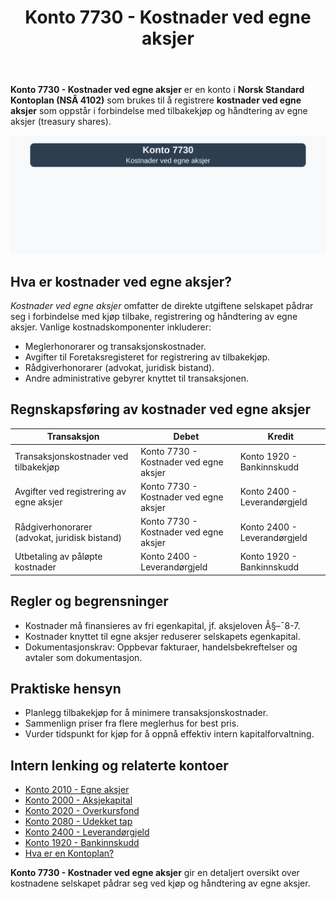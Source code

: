 ﻿---
title: "Konto 7730 - Kostnader ved egne aksjer"
meta_title: "7730-kostnader-ved-egne-aksjer"
meta_description: '**Konto 7730 - Kostnader ved egne aksjer** er en konto i **Norsk Standard Kontoplan (NSÂ 4102)** som brukes til å registrere **kostnader ved egne aksjer** som ...'
slug: 7730-kostnader-ved-egne-aksjer
type: blog
layout: pages/single
---

**Konto 7730 - Kostnader ved egne aksjer** er en konto i **Norsk Standard Kontoplan (NSÂ 4102)** som brukes til å registrere **kostnader ved egne aksjer** som oppstår i forbindelse med tilbakekjøp og håndtering av egne aksjer (treasury shares).

![Illustrasjon av konto 7730 kostnader ved egne aksjer](7730-kostnader-ved-egne-aksjer-image.svg)

## Hva er kostnader ved egne aksjer?

*Kostnader ved egne aksjer* omfatter de direkte utgiftene selskapet pådrar seg i forbindelse med kjøp tilbake, registrering og håndtering av egne aksjer. Vanlige kostnadskomponenter inkluderer:

* Meglerhonorarer og transaksjonskostnader.
* Avgifter til Foretaksregisteret for registrering av tilbakekjøp.
* Rådgiverhonorarer (advokat, juridisk bistand).
* Andre administrative gebyrer knyttet til transaksjonen.

## Regnskapsføring av kostnader ved egne aksjer

| Transaksjon                                   | Debet                                           | Kredit                       |
|-----------------------------------------------|-------------------------------------------------|------------------------------|
| Transaksjonskostnader ved tilbakekjøp         | Konto 7730 - Kostnader ved egne aksjer          | Konto 1920 - Bankinnskudd    |
| Avgifter ved registrering av egne aksjer      | Konto 7730 - Kostnader ved egne aksjer          | Konto 2400 - Leverandørgjeld |
| Rådgiverhonorarer (advokat, juridisk bistand) | Konto 7730 - Kostnader ved egne aksjer          | Konto 2400 - Leverandørgjeld |
| Utbetaling av påløpte kostnader               | Konto 2400 - Leverandørgjeld                    | Konto 1920 - Bankinnskudd    |

## Regler og begrensninger

* Kostnader må finansieres av fri egenkapital, jf. aksjeloven Â§–¯8-7.
* Kostnader knyttet til egne aksjer reduserer selskapets egenkapital.
* Dokumentasjonskrav: Oppbevar fakturaer, handelsbekreftelser og avtaler som dokumentasjon.

## Praktiske hensyn

* Planlegg tilbakekjøp for å minimere transaksjonskostnader.
* Sammenlign priser fra flere meglerhus for best pris.
* Vurder tidspunkt for kjøp for å oppnå effektiv intern kapitalforvaltning.

## Intern lenking og relaterte kontoer

* [Konto 2010 - Egne aksjer](/blogs/kontoplan/2010-egne-aksjer "Konto 2010 - Egne aksjer: Treasury shares i Norsk Standard Kontoplan")
* [Konto 2000 - Aksjekapital](/blogs/kontoplan/2000-aksjekapital "Konto 2000 - Aksjekapital: Aksjekapital i Norsk Standard Kontoplan")
* [Konto 2020 - Overkursfond](/blogs/kontoplan/2020-overkursfond "Konto 2020 - Overkursfond: Overkursfond i Norsk Standard Kontoplan")
* [Konto 2080 - Udekket tap](/blogs/kontoplan/2080-udekket-tap "Konto 2080 - Udekket tap: Udekket tap i Norsk Standard Kontoplan")
* [Konto 2400 - Leverandørgjeld](/blogs/kontoplan/2400-leverandorgjeld "Konto 2400 - Leverandørgjeld: Leverandørgjeld i Norsk Standard Kontoplan")
* [Konto 1920 - Bankinnskudd](/blogs/kontoplan/1920-bankinnskudd "Konto 1920 - Bankinnskudd: Bankinnskudd i Norsk Standard Kontoplan")
* [Hva er en Kontoplan?](/blogs/regnskap/hva-er-kontoplan "Hva er en Kontoplan? Komplett Guide til Kontoplaner i Norsk Regnskap")

**Konto 7730 - Kostnader ved egne aksjer** gir en detaljert oversikt over kostnadene selskapet pådrar seg ved kjøp og håndtering av egne aksjer.






